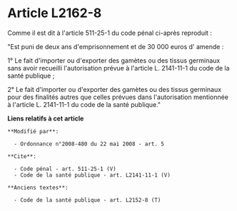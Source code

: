 # Article L2162-8

Comme il est dit à l'article 511-25-1 du code pénal ci-après reproduit : 

"Est puni de deux ans d'emprisonnement et de 30 000 euros d' amende : 

1° Le fait d'importer ou d'exporter des gamètes ou des tissus germinaux sans avoir recueilli l'autorisation prévue à
l'article L. 2141-11-1 du code de la santé publique ; 

2° Le fait d'importer ou d'exporter des gamètes ou des tissus germinaux pour des finalités autres que celles prévues dans
l'autorisation mentionnée à l'article L. 2141-11-1 du code de la santé publique."

**Liens relatifs à cet article**

	**Modifié par**:

	  - Ordonnance n°2008-480 du 22 mai 2008 - art. 5

	**Cite**:

	  - Code pénal - art. 511-25-1 (V)
	  - Code de la santé publique - art. L2141-11-1 (V)

	**Anciens textes**:

	  - Code de la santé publique - art. L2152-8 (T)

